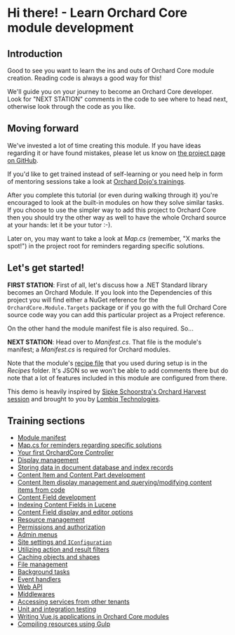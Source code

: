 # Hi there! - Learn Orchard Core module development



## Introduction

Good to see you want to learn the ins and outs of Orchard Core module creation. Reading code is always a good way for this!

We'll guide you on your journey to become an Orchard Core developer. Look for "NEXT STATION" comments in the code to see where to head next, otherwise look through the code as you like.


## Moving forward

We've invested a lot of time creating this module. If you have ideas regarding it or have found mistakes, please let us know on [the project page on GitHub](https://github.com/Lombiq/Orchard-Training-Demo-Module).

If you'd like to get trained instead of self-learning or you need help in form of mentoring sessions take a look at [Orchard Dojo's trainings](https://orcharddojo.net/orchard-training).

After you complete this tutorial (or even during walking through it) you're encouraged to look at the built-in modules on how they solve similar tasks. If you choose to use the simpler way to add this project to Orchard Core then you should try the other way as well to have the whole Orchard source at your hands: let it be your tutor :-).

Later on, you may want to take a look at *Map.cs* (remember, "X marks the spot!") in the project root for reminders regarding specific solutions.


## Let's get started!

**FIRST STATION**: First of all, let's discuss how a .NET Standard library becomes an Orchard Module. If you look into the Dependencies of this project you will find either a NuGet reference for the `OrchardCore.Module.Targets` package or if you go with the full Orchard Core source code way you can add this particular project as a Project reference.

On the other hand the module manifest file is also required. So...

**NEXT STATION**: Head over to *Manifest.cs*. That file is the module's manifest; a *Manifest.cs* is required for Orchard modules.

Note that the module's [recipe file](https://docs.orchardcore.net/en/dev/docs/reference/modules/Recipes/) that you used during setup is in the *Recipes* folder. It's JSON so we won't be able to add comments there but do note that a lot of features included in this module are configured from there.

This demo is heavily inspired by [Sipke Schoorstra's Orchard Harvest session](http://www.youtube.com/watch?v=MH9mcodTX-U) and brought to you by [Lombiq Technologies](https://lombiq.com/).


## Training sections

* [Module manifest](Manifest.cs)
* [Map.cs for reminders regarding specific solutions](Map.cs)
* [Your first OrchardCore Controller](Controllers/YourFirstOrchardCoreController.cs)
* [Display management](Controllers/DisplayManagementController.cs)
* [Storing data in document database and index records](Controllers/DatabaseStorageController.cs)
* [Content Item and Content Part development](Models/PersonPart.cs)
* [Content Item display management and querying/modifying content items from code](Controllers/PersonListController.cs)
* [Content Field development](Fields/ColorField.cs)
* [Indexing Content Fields in Lucene](Indexing/ColorFieldIndexHandler.cs)
* [Content Field display and editor options](Views/ColorField.Option.cshtml)
* [Resource management](ResourceManifest.cs)
* [Permissions and authorization](Controllers/AuthorizationController.cs)
* [Admin menus](Controllers/AdminController.cs)
* [Site settings and `IConfiguration`](Controllers/SiteSettingsController.cs)
* [Utilizing action and result filters](Filters/ShapeInjectionFilter.cs)
* [Caching objects and shapes](Controllers/CacheController.cs)
* [File management](Controllers/FileManagementController.cs)
* [Background tasks](Services/DemoBackgroundTask.cs)
* [Event handlers](Events/LoginGreeting.cs)
* [Web API](Controllers/ApiController.cs)
* [Middlewares](Middlewares/RequestLoggingMiddleware.cs)
* [Accessing services from other tenants](Controllers/CrossTenantServicesController.cs)
* [Unit and integration testing](Services/TestedService.cs)
* [Writing Vue.js applications in Orchard Core modules](Controllers/VueJsController.cs)
* [Compiling resources using Gulp](Gulpfile.babel.js)
